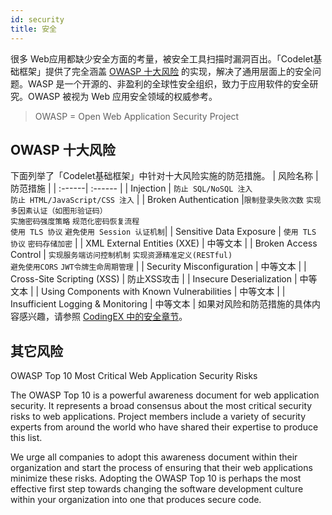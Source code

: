 ```yaml
---
id: security
title: 安全
---
```


很多 Web应用都缺少安全方面的考量，被安全工具扫描时漏洞百出。「Codelet基础框架」提供了完全涵盖 [OWASP 十大风险](https://www.owasp.org/index.php/Category:OWASP_Top_Ten_Project) 的实现，解决了通用层面上的安全问题。WASP 是一个开源的、非盈利的全球性安全组织，致力于应用软件的安全研究。OWASP 被视为 Web 应用安全领域的权威参考。
>  OWASP = Open Web Application Security Project 

## OWASP 十大风险
下面列举了「Codelet基础框架」中针对十大风险实施的防范措施。
| 风险名称 | 防范措施 | 
| :------| :------ | 
| Injection | `防止 SQL/NoSQL 注入` <br> `防止 HTML/JavaScript/CSS 注入` | 
| Broken Authentication  |`限制登录失败次数` `实现多因素认证（如图形验证码）`<br> `实施密码强度策略` `规范化密码恢复流程`<br>  `使用 TLS 协议` `避免使用 Session 认证机制`| 
| Sensitive Data Exposure  | `使用 TLS 协议` `密码存储加密` | 
| XML External Entities (XXE)  | 中等文本 | 
| Broken Access Control  | `实现服务端访问控制机制` `实现资源精准定义(RESTful)`<br>`避免使用CORS` `JWT令牌生命周期管理`  | 
| Security Misconfiguration  | 中等文本 | 
| Cross-Site Scripting (XSS)  | 防止XSS攻击 | 
| Insecure Deserialization  | 中等文本 | 
| Using Components with Known Vulnerabilities  | 中等文本 | 
| Insufficient Logging & Monitoring  | 中等文本 | 
如果对风险和防范措施的具体内容感兴趣，请参照 [CodingEX 中的安全章节](https://codingex.proding.net/docs/backend/was-01-overview/)。

## 其它风险




OWASP Top 10 Most Critical Web Application Security Risks

The OWASP Top 10 is a powerful awareness document for web application security. It represents a broad consensus about the most critical security risks to web applications. Project members include a variety of security experts from around the world who have shared their expertise to produce this list.

We urge all companies to adopt this awareness document within their organization and start the process of ensuring that their web applications minimize these risks. Adopting the OWASP Top 10 is perhaps the most effective first step towards changing the software development culture within your organization into one that produces secure code.